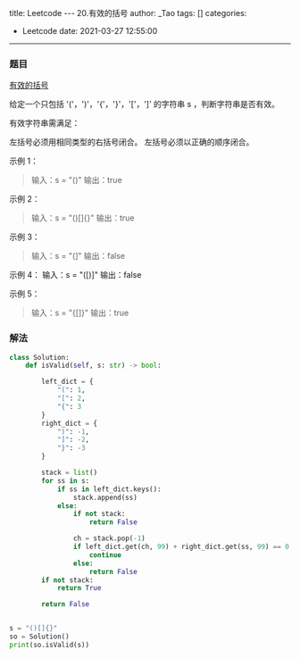 title: Leetcode --- 20.有效的括号
author: _Tao
tags: []
categories:
  - Leetcode
date: 2021-03-27 12:55:00
---
### 题目
[有效的括号](https://leetcode-cn.com/problems/valid-parentheses)

给定一个只包括 '('，')'，'{'，'}'，'['，']' 的字符串 s ，判断字符串是否有效。

有效字符串需满足：

左括号必须用相同类型的右括号闭合。
左括号必须以正确的顺序闭合。
 

示例 1：
> 输入：s = "()"
输出：true

示例 2：
>输入：s = "()[]{}"
输出：true

示例 3：
>输入：s = "(]"
输出：false

示例 4：
输入：s = "([)]"
输出：false

示例 5：
> 输入：s = "{[]}"
输出：true


### 解法
```python
class Solution:
    def isValid(self, s: str) -> bool:

        left_dict = {
            "(": 1,
            "[": 2,
            "{": 3
        }
        right_dict = {
            ")": -1,
            "]": -2,
            "}": -3
        }

        stack = list()
        for ss in s:
            if ss in left_dict.keys():
                stack.append(ss)
            else:
                if not stack:
                    return False

                ch = stack.pop(-1)
                if left_dict.get(ch, 99) + right_dict.get(ss, 99) == 0:
                    continue
                else:
                    return False
        if not stack:
            return True

        return False


s = "()[]{}"
so = Solution()
print(so.isValid(s))

```
